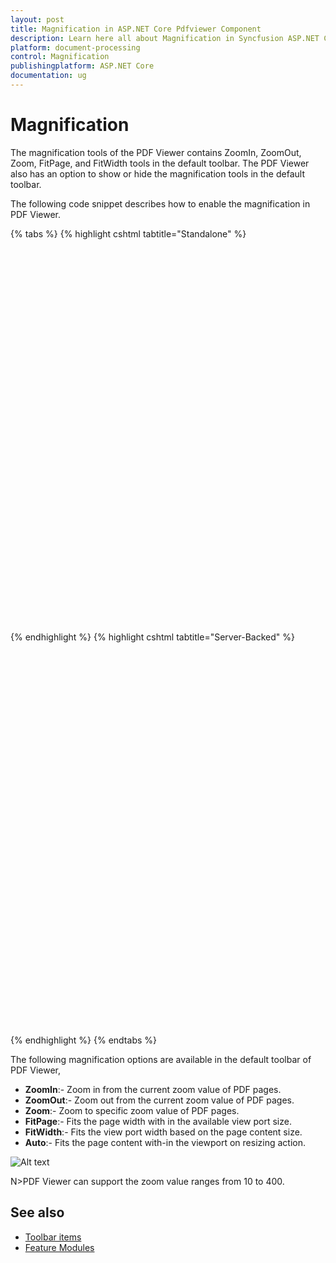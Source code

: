 ```yaml
---
layout: post
title: Magnification in ASP.NET Core Pdfviewer Component
description: Learn here all about Magnification in Syncfusion ASP.NET Core Pdfviewer component of Syncfusion Essential JS 2 and more.
platform: document-processing
control: Magnification
publishingplatform: ASP.NET Core
documentation: ug
---
```



# Magnification

The magnification tools of the PDF Viewer contains ZoomIn, ZoomOut, Zoom, FitPage, and FitWidth tools in the default toolbar. The PDF Viewer also has an option to show or hide the magnification tools in the default toolbar.

The following code snippet describes how to enable the magnification in PDF Viewer.


{% tabs %}
{% highlight cshtml tabtitle="Standalone" %}

<div style="width:100%;height:600px">
    <ejs-pdfviewer id="pdfviewer"
                   style="height:600px"
                   documentPath="https://cdn.syncfusion.com/content/pdf/pdf-succinctly.pdf"
                   enableMagnification="true">
    </ejs-pdfviewer>
</div>

{% endhighlight %}
{% highlight cshtml tabtitle="Server-Backed" %}

<div style="width:100%;height:600px">
    <ejs-pdfviewer id="pdfviewer"
                   style="height:600px"
                   serviceUrl="/api/PdfViewer"
                   documentPath="https://cdn.syncfusion.com/content/pdf/pdf-succinctly.pdf"
                   enableMagnification="true">
    </ejs-pdfviewer>
</div>

{% endhighlight %}
{% endtabs %}

The following magnification options are available in the default toolbar of PDF Viewer,

* **ZoomIn**:- Zoom in from the current zoom value of PDF pages.
* **ZoomOut**:- Zoom out from the current zoom value of PDF pages.
* **Zoom**:- Zoom to specific zoom value of PDF pages.
* **FitPage**:- Fits the page width with in the available view port size.
* **FitWidth**:- Fits the view port width based on the page content size.
* **Auto**:- Fits the page content with-in the viewport on resizing action.

![Alt text ](../images/zoom.png)

N>PDF Viewer can support the zoom value ranges from 10 to 400.

## See also

* [Toolbar items](./toolbar)
* [Feature Modules](./feature-module)